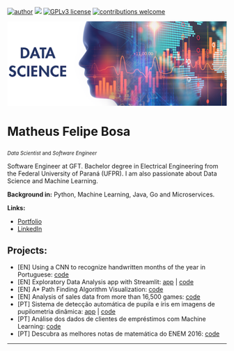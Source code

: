 [![author](https://img.shields.io/badge/author-matheusbosa-red.svg)](https://www.linkedin.com/in/matheusbosa) [![](https://img.shields.io/badge/python-3.7+-blue.svg)](https://www.python.org/downloads/release/python-365/) [![GPLv3 license](https://img.shields.io/badge/License-GPLv3-blue.svg)](http://perso.crans.org/besson/LICENSE.html) [![contributions welcome](https://img.shields.io/badge/contributions-welcome-brightgreen.svg?style=flat)](https://github.com/carlosfab/data_science/issues)

<p align="center">
  <img src="banner.png" >
</p>

# Matheus Felipe Bosa
<sub>*Data Scientist* and *Software Engineer*</sub>

Software Engineer at GFT. Bachelor degree in Electrical Engineering from the Federal University of Paraná (UFPR). I am also passionate about Data Science and Machine Learning.

**Background in:** Python, Machine Learning, Java, Go and Microservices.

**Links:**
* [Portfolio](https://bosamatheus.github.io)
* [LinkedIn](https://www.linkedin.com/in/matheusbosa)

## Projects:

* [EN] Using a CNN to recognize handwritten months of the year in Portuguese: [code](https://github.com/bosamatheus/handwritten-months)
* [EN] Exploratory Data Analysis app with Streamlit: [app](https://exploratory-data-analysis.herokuapp.com/) | [code](https://github.com/bosamatheus/eda)
* [EN] A* Path Finding Algorithm Visualization: [code](https://github.com/bosamatheus/portfolio-ds/tree/master/a-star)
* [EN] Analysis of sales data from more than 16,500 games: [code](https://github.com/bosamatheus/video-game-sales)
* [PT] Sistema de detecção automática de pupila e íris em imagens de pupilometria dinâmica: [app](https://pupilometria.herokuapp.com/) | [code](https://github.com/bosamatheus/dynamic_pupillometry)
* [PT] Análise dos dados de clientes de empréstimos com Machine Learning: [code](https://github.com/bosamatheus/clientes-emprestimo)
* [PT] Descubra as melhores notas de matemática do ENEM 2016: [code](https://github.com/bosamatheus/enem-2016)

---
